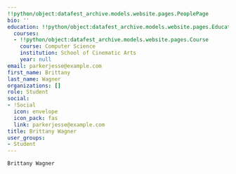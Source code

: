 ```yaml
---
!!python/object:datafest_archive.models.website.pages.PeoplePage
bio: ''
education: !!python/object:datafest_archive.models.website.pages.Education
  courses:
  - !!python/object:datafest_archive.models.website.pages.Course
    course: Computer Science
    institution: School of Cinematic Arts
    year: null
email: parkerjesse@example.com
first_name: Brittany
last_name: Wagner
organizations: []
role: Student
social:
- !Social
  icon: envelope
  icon_pack: fas
  link: parkerjesse@example.com
title: Brittany Wagner
user_groups:
- Student
---
```


    Brittany Wagner
    